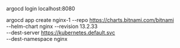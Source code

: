 argocd login localhost:8080


argocd app create nginx-1 --repo https://charts.bitnami.com/bitnami \
--helm-chart nginx --revision 13.2.33 \
--dest-server https://kubernetes.default.svc \
--dest-namespace nginx



